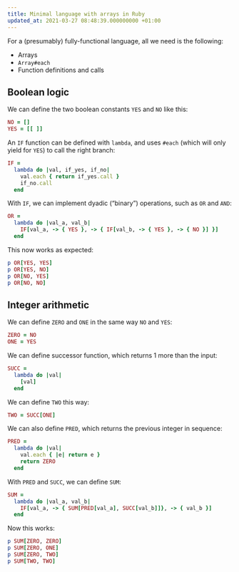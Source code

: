 ```yaml
---
title: Minimal language with arrays in Ruby
updated_at: 2021-03-27 08:48:39.000000000 +01:00
---
```



For a (presumably) fully-functional language, all we need is the following:

* Arrays
* `Array#each`
* Function definitions and calls

## Boolean logic
We can define the two boolean constants `YES` and `NO` like this:

```ruby
NO = []
YES = [[ ]]
```

An `IF` function can be defined with `lambda`, and uses `#each` (which will only yield for `YES`) to call the right branch:

```ruby
IF =
  lambda do |val, if_yes, if_no|
    val.each { return if_yes.call }
    if_no.call
  end
```

With `IF`, we can implement dyadic (“binary”) operations, such as `OR` and `AND`:

```ruby
OR =
  lambda do |val_a, val_b|
    IF[val_a, -> { YES }, -> { IF[val_b, -> { YES }, -> { NO }] }]
  end
```

This now works as expected:

```ruby
p OR[YES, YES]
p OR[YES, NO]
p OR[NO, YES]
p OR[NO, NO]
```

## Integer arithmetic
We can define `ZERO` and `ONE` in the same way `NO` and `YES`:

```ruby
ZERO = NO
ONE = YES
```

We can define successor function, which returns 1 more than the input:

```ruby
SUCC =
  lambda do |val|
    [val]
  end
```

We can define `TWO` this way:

```ruby
TWO = SUCC[ONE]
```

We can also define `PRED`, which returns the previous integer in sequence:

```ruby
PRED =
  lambda do |val|
    val.each { |e| return e }
    return ZERO
  end
```

With `PRED` and `SUCC`, we can define `SUM`:

```ruby
SUM =
  lambda do |val_a, val_b|
    IF[val_a, -> { SUM[PRED[val_a], SUCC[val_b]]}, -> { val_b }]
  end
```

Now this works:

```ruby
p SUM[ZERO, ZERO]
p SUM[ZERO, ONE]
p SUM[ZERO, TWO]
p SUM[TWO, TWO]
```